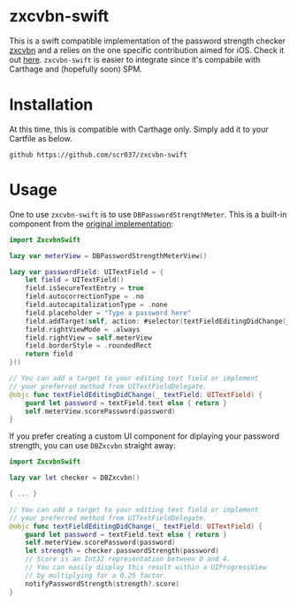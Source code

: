 # zxcvbn-swift
This is a swift compatible implementation of the password strength checker [zxcvbn](https://github.com/dropbox/zxcvbn) and a relies on the one specific contribution aimed for iOS. Check it out [here](https://github.com/dropbox/zxcvbn-ios).
`zxcvbn-swift` is easier to integrate since it's compabile with Carthage and (hopefully soon) SPM. 

# Installation
At this time, this is compatible with Carthage only. Simply add it to your Cartfile as below.
```
github https://github.com/scr037/zxcvbn-swift
```

# Usage
One to use `zxcvbn-swift` is to use `DBPasswordStrengthMeter`. This is a built-in component from the [original implementation](https://github.com/dropbox/zxcvbn-ios): 

``` swift
import ZxcvbnSwift

lazy var meterView = DBPasswordStrengthMeterView()

lazy var passwordField: UITextField = {
    let field = UITextField()
    field.isSecureTextEntry = true
    field.autocorrectionType = .no
    field.autocapitalizationType = .none
    field.placeholder = "Type a password here"
    field.addTarget(self, action: #selector(textFieldEditingDidChange(_:)), for: .editingChanged)
    field.rightViewMode = .always
    field.rightView = self.meterView
    field.borderStyle = .roundedRect
    return field
}()

// You can add a target to your editing text field or implement
// your preferred method from UITextFieldDelegate.
@objc func textFieldEditingDidChange(_ textField: UITextField) {
    guard let password = textField.text else { return }
    self.meterView.scorePassword(password)
}

```

If you prefer creating a custom UI component for diplaying your password strength, you can use `DBZxcvbn` straight away:

``` swift
import ZxcvbnSwift

lazy var let checker = DBZxcvbn()

{ ... }

// You can add a target to your editing text field or implement
// your preferred method from UITextFieldDelegate.
@objc func textFieldEditingDidChange(_ textField: UITextField) {
    guard let password = textField.text else { return }
    self.meterView.scorePassword(password)
    let strength = checker.passwordStrength(password)
    // Score is an Int32 representation between 0 and 4. 
    // You can easily display this result within a UIProgressView 
    // by multiplying for a 0.25 factor.
    notifyPasswordStrength(strength?.score)
}
```
